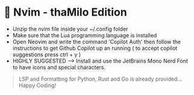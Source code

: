 # 🦖 Nvim - thaMilo Edition

- Unzip the nvim file inside your ~/.config folder
- Make sure that the Lua programming language is installed 
- Open Neovim and write the command 'Copilot Auth' then follow the instructions to get Github Copilot up an running ( to accept copilot suggestions press ctrl + y )
- HIGHLY SUGGESTED --> Install and use the JetBrains Mono Nerd Font to have icons and special characters.

> LSP and Formatting for Python, Rust and Go is already provided... Happy Coding!  
